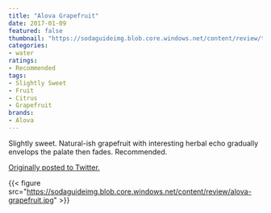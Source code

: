 ```yaml
---
title: "Alova Grapefruit"
date: 2017-01-09
featured: false
thumbnail: "https://sodaguideimg.blob.core.windows.net/content/review/thumbs/alova-grapefruit.jpg"
categories:
- water
ratings:
- Recommended
tags:
- Slightly Sweet
- Fruit
- Citrus
- Grapefruit
brands:
- Alova
---
```


Slightly sweet. Natural-ish grapefruit with interesting herbal echo gradually envelops the palate then fades. Recommended.

[Originally posted to Twitter.](https://twitter.com/Cavorter/status/818520955718864902)

{{< figure src="https://sodaguideimg.blob.core.windows.net/content/review/alova-grapefruit.jpg" >}}

